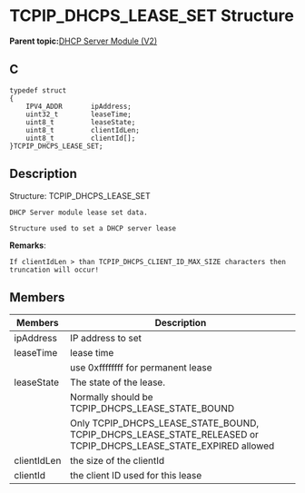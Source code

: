 # TCPIP\_DHCPS\_LEASE\_SET Structure

**Parent topic:**[DHCP Server Module \(V2\)](GUID-EE292D18-2DE6-478E-AAE1-74C69A31459E.md)

## C

```
typedef struct
{
    IPV4_ADDR       ipAddress;      
    uint32_t        leaseTime;      
    uint8_t         leaseState;     
    uint8_t         clientIdLen;    
    uint8_t         clientId[];     
}TCPIP_DHCPS_LEASE_SET;
```

## Description

Structure: TCPIP\_DHCPS\_LEASE\_SET

```
DHCP Server module lease set data.  

Structure used to set a DHCP server lease  
```

**Remarks**:

```
If clientIdLen > than TCPIP_DHCPS_CLIENT_ID_MAX_SIZE characters then truncation will occur! 
```

## Members

|Members|Description|
|-------|-----------|
|ipAddress|IP address to set|
|leaseTime|lease time|
||use 0xffffffff for permanent lease|
|leaseState|The state of the lease.|
||Normally should be TCPIP\_DHCPS\_LEASE\_STATE\_BOUND|
||Only TCPIP\_DHCPS\_LEASE\_STATE\_BOUND, TCPIP\_DHCPS\_LEASE\_STATE\_RELEASED or TCPIP\_DHCPS\_LEASE\_STATE\_EXPIRED allowed|
|clientIdLen|the size of the clientId|
|clientId|the client ID used for this lease|

